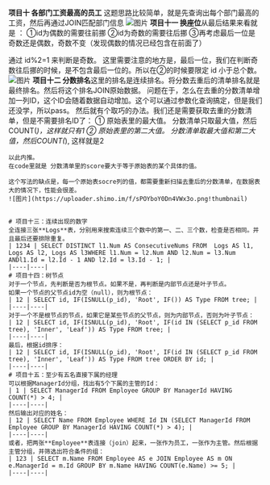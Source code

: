 **项目十 各部门工资最高的员工** 这题思路比较简单，就是先查询出每个部门最高的工资，然后再通过JOIN匹配部门信息
![图片](https://uploader.shimo.im/f/YwEiEXNv2S4dOSMh.png!thumbnail)
**项目十一 换座位**从最后结果来看就是 ：
①id为偶数的需要往前挪
②id为奇数的需要往后挪
③再考虑最后一位是奇数还是偶数，奇数不变（发现偶数的情况已经包含在前面了）

通过 id%2=1 来判断是奇数。
这里需要注意的地方是，最后一位，我们在判断奇数往后挪的时候，是不包含最后一位的。所以在②的时候要限定 id 小于总个数。
![图片](https://uploader.shimo.im/f/szugJoXWHqAMPKfn.png!thumbnail)
**项目十二 分数排名**这里的排名是连续排名。将分数去重后的清单排名就是最终排名。然后将这个排名JOIN原始数据。
问题在于，怎么在去重的分数清单增加一列ID，这个ID会随着数据自动增加。这个可以通过参数化查询搞定，但是我们还没学，所以pass。
然后就有个取巧的办法。我们还是需要获取去重的分数清单，但是不需要排名ID了：
①  原始表里的最大值。 分数清单只取最大值，然后COUNT(*)，这样就只有1
②  原始表里的第二大值。 分数清单取最大值和第二大值，然后COUNT(*), 这样就是2
```
以此内推。
在code里就是 分数清单里的score要大于等于原始表的某个具体的值。

这个写法的缺点是，每一个原始表socre列的值，都需要重新扫描去重后的分数清单，在数据表大的情况下，性能会很差。
![图片](https://uploader.shimo.im/f/sPOYboY0Dn4VWx3o.png!thumbnail)


# 项目十三：连续出现的数字
全连接三张**Logs**表，分别用来搜索连续三个数中的第一、二、三个数，检查是否相同。并且最后还要排除重复。
| 1234 | SELECT DISTINCT l1.Num AS ConsecutiveNums FROM  Logs AS l1, Logs AS l2, Logs AS l3WHERE l1.Num = l2.Num AND l2.Num = l3.Num ANDl1.Id = l2.Id - 1 AND l2.Id = l3.Id - 1; | 
|----|----|
# 项目十四：树节点 
对于一个节点，先判断是否为根节点。如果不是，再判断是内部节点还是叶子节点。
如果一个节点的父节点id为空（null），则为根节点：
| 12 | SELECT id, IF(ISNULL(p_id), 'Root', IF()) AS Type FROM tree; | 
|----|----|
对于一个不是根节点的节点，如果它是某些节点的父节点，则为内部节点，否则为叶子节点：
| 12 | SELECT id, IF(ISNULL(p_id), 'Root', IF(id IN (SELECT p_id FROM tree), 'Inner', 'Leaf')) AS Type FROM tree; | 
|----|----|
最后，根据id排序：
| 12 | SELECT id, IF(ISNULL(p_id), 'Root', IF(id IN (SELECT p_id FROM tree), 'Inner', 'Leaf')) AS Type FROM tree ORDER BY id; | 
|----|----|
# 项目十五：至少有五名直接下属的经理 
可以根据ManagerId分组，找出有5个下属的主管的Id：
| 1 | SELECT ManagerId FROM Employee GROUP BY ManagerId HAVING COUNT(*) > 4; | 
|----|----|
然后输出对应的姓名：
| 12 | SELECT Name FROM Employee WHERE Id IN (SELECT ManagerId FROM Employee GROUP BY ManagerId HAVING COUNT(*) > 4); | 
|----|----|
或者，把两张**Employee**表连接（join）起来，一张作为员工，一张作为主管。然后根据主管分组，并筛选出符合条件的组：
| 123 | SELECT m.Name FROM Employee AS e JOIN Employee AS m ON e.ManagerId = m.Id GROUP BY m.Name HAVING COUNT(e.Name) >= 5; | 
|----|----|



